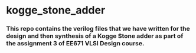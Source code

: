 # kogge_stone_adder
### This repo contains the verilog files that we have written for the design and then synthesis of a Kogge Stone adder as part of the assignment 3 of EE671 VLSI Design course.
